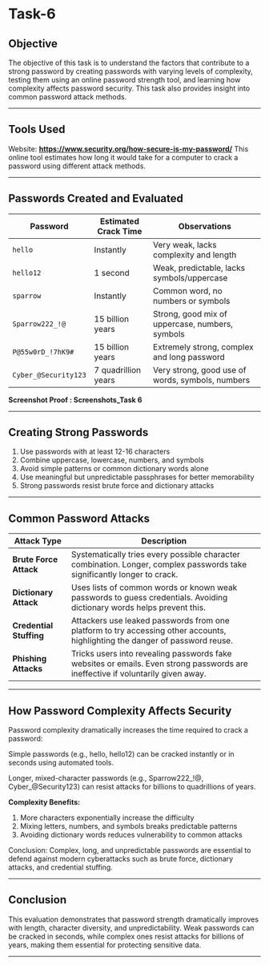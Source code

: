 # Task-6

## Objective
The objective of this task is to understand the factors that contribute to a strong password by creating passwords with varying levels of complexity, testing them using an online password strength tool, and learning how complexity affects password security. This task also provides insight into common password attack methods.

---

## Tools Used
Website: **https://www.security.org/how-secure-is-my-password/**
This online tool estimates how long it would take for a computer to crack a password using different attack methods.

---

## Passwords Created and Evaluated

| **Password**         | **Estimated Crack Time** |                 **Observations**                 |
| -------------------- | ------------------------ | ------------------------------------------------ |
| `hello`              | Instantly                | Very weak, lacks complexity and length           |
| `hello12`            | 1 second                 | Weak, predictable, lacks symbols/uppercase       |
| `sparrow`            | Instantly                | Common word, no numbers or symbols               |
| `Sparrow222_!@`      | 15 billion years         | Strong, good mix of uppercase, numbers, symbols  |
| `P@55w0rD_!7hK9#`    | 15 billion years         | Extremely strong, complex and long password      |
| `Cyber_@Security123` | 7 quadrillion years      | Very strong, good use of words, symbols, numbers |

**Screenshot Proof : Screenshots_Task 6**

---

## Creating Strong Passwords
1. Use passwords with at least 12-16 characters
2. Combine uppercase, lowercase, numbers, and symbols
3. Avoid simple patterns or common dictionary words alone
4. Use meaningful but unpredictable passphrases for better memorability
5. Strong passwords resist brute force and dictionary attacks

---

## Common Password Attacks

| **Attack Type**         | **Description**                                                                                                                     |
| ----------------------- | ----------------------------------------------------------------------------------------------------------------------------------- |
| **Brute Force Attack**  | Systematically tries every possible character combination. Longer, complex passwords take significantly longer to crack.            |
| **Dictionary Attack**   | Uses lists of common words or known weak passwords to guess credentials. Avoiding dictionary words helps prevent this.              |
| **Credential Stuffing** | Attackers use leaked passwords from one platform to try accessing other accounts, highlighting the danger of password reuse.        |
| **Phishing Attacks**    | Tricks users into revealing passwords fake websites or emails. Even strong passwords are ineffective if voluntarily given away. |

---

## How Password Complexity Affects Security
Password complexity dramatically increases the time required to crack a password:

Simple passwords (e.g., hello, hello12) can be cracked instantly or in seconds using automated tools.

Longer, mixed-character passwords (e.g., Sparrow222_!@, Cyber_@Security123) can resist attacks for billions to quadrillions of years.

**Complexity Benefits:**
1. More characters exponentially increase the difficulty
2. Mixing letters, numbers, and symbols breaks predictable patterns
3. Avoiding dictionary words reduces vulnerability to common attacks

Conclusion: Complex, long, and unpredictable passwords are essential to defend against modern cyberattacks such as brute force, dictionary attacks, and credential stuffing.

---

## Conclusion
This evaluation demonstrates that password strength dramatically improves with length, character diversity, and unpredictability. Weak passwords can be cracked in seconds, while complex ones resist attacks for billions of years, making them essential for protecting sensitive data.

---



